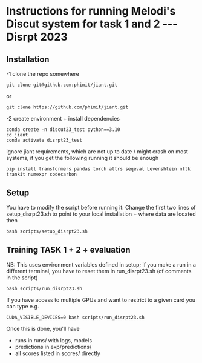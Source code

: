 Instructions for running Melodi's Discut system for task 1 and 2 --- Disrpt 2023 
=====================================================================================

## Installation 

-1 clone the repo somewhere

```
git clone git@github.com:phimit/jiant.git
```
or
```
git clone https://github.com/phimit/jiant.git
```

-2 create environment + install dependencies

```
conda create -n discut23_test python==3.10
cd jiant
conda activate disrpt23_test
```

 ignore jiant requirements, which are not up to date / might crash
 on most systems, if you get the following running it should be enough

```
pip install transformers pandas torch attrs seqeval Levenshtein nltk trankit numexpr codecarbon
```

## Setup 
You have to modify the script before running it: 
Change the first two lines of setup_disrpt23.sh to point to your local installation + where data are located
then 

```
bash scripts/setup_disrpt23.sh
```

## Training TASK 1 + 2 + evaluation
NB: This uses environment variables defined in setup; if you make a run in a different terminal, you have to reset them in run_disrpt23.sh (cf comments in the script)

```
bash scripts/run_disrpt23.sh
```
If you have access to multiple GPUs and want to restrict to a given card
you can type e.g. 

```
CUDA_VISIBLE_DEVICES=0 bash scripts/run_disrpt23.sh
```

Once this is done, you'll have

  - runs in runs/ with logs, models
  - predictions in exp/predictions/
  - all scores listed in scores/ directly

